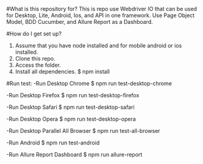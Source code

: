 #What is this repository for?
This is repo use Webdriver IO that can be used for Desktop, Lite, Android, Ios, and API in one framework. Use Page Object Model, BDD Cucumber, and Allure Report as a Dashboard.

#How do I get set up?
1. Assume that you have node installed and for mobile android or ios installed.
2. Clone this repo.
3. Access the folder.
4. Install all dependencies.
$ npm install

#Run test:
-Run Desktop Chrome
$ npm run test-desktop-chrome

-Run Desktop Firefox
$ npm run test-desktop-firefox

-Run Desktop Safari
$ npm run test-desktop-safari

-Run Desktop Opera
$ npm run test-desktop-opera

-Run Desktop Parallel All Browser
$ npm run test-all-browser

-Run Android
$ npm run test-android

-Run Allure Report Dashboard
$ npm run allure-report